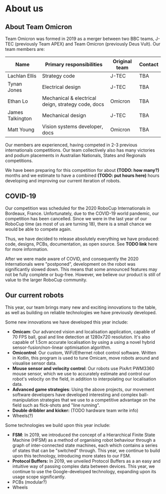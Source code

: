 # About us
## About Team Omicron
Team Omicron was formed in 2019 as a merger between two BBC teams, J-TEC (previously Team APEX) and Team Omicron (previously
Deus Vult). Our team members are:

| Name               | Primary responsibilities                                        | Original team | Contact |
|--------------------|-----------------------------------------------------------------|---------------|---------|
| Lachlan Ellis      | Strategy code                                                   | J-TEC         | TBA     |
| Tynan Jones        | Electrical design                                               | J-TEC         | TBA     | 
| Ethan Lo           | Mechanical & electrical deign, strategy code, docs              | Omicron       | TBA     |
| James Talkington   | Mechanical design                                               | J-TEC         | TBA     |
| Matt Young         | Vision systems developer, docs                                  | Omicron       | TBA     |

Our members are experienced, having competed in 2-3 previous internationals competitions. Our team collectively
also has many victories and podium placements in Australian Nationals, States and Regionals competitions.

We have been preparing for this competition for about **(TODO: how many?)** months and we estimate to have a combined
**(TODO: put hours here)** hours developing and improving our current iteration of robots.

## COVID-19
Our competition was scheduled for the 2020 RoboCup Internationals in Bordeaux, France. Unfortunately, due to the 
COVID-19 world pandemic, our competition has been cancelled. Since we were in the last year of our RoboCup time
(as most of us are turning 18), there is a small chance we would be able to compete again.

Thus, we have decided to release absolutely everything we have produced: code, designs,
PCBs, documentation, as open source. See **TODO link** here for more information.

After we were made aware of COVID, and consequently the 2020 Internationals were "postponed", development on
the robot was significantly slowed down. This means that some announced features may not be fully complete
or bug-free. However, we believe our product is still of value to the larger RoboCup community.

## Our current robots
This year, our team brings many new and exciting innovations to the table, as well as building on reliable technologies
we have previously developed.

Some new innovations we have developed this year include:

- **Omicam**: Our advanced vision and localisation application, capable of 70 FPS ball, goal and line detection at 
1280x720 resolution. It's also capable of 1.5cm accurate localisation by using a using a novel hybrid sensor-fusion/non-linear optimisation algorithm.
- **Omicontrol**: Our custom, WiFi/Ethernet robot control software. Written in Kotlin, this program is used to
tune Omicam, move robots around and visualise sensor data.
- **Mouse sensor and velocity control**: Our robots use PixArt PWM3360 mouse sensor, which we use to accurately
estimate and control our robot's velocity on the field, in addition to interpolating our localisation data.
- **Advanced game strategies**: Using the above projects, our movement software developers have developed interesting
and complex ball-manipulation strategies that we use to a competitive advantage on the field such as flick-shots and
"line running".
- **Double dribbler and kicker:** (TODO hardware team write info)
- Wheels(?)

Some technologies we build upon this year include:

- **FSM**: In 2019, we introduced the concept of a Hierarchical Finite State Machine (HFSM) as a method of organising
robot behaviour through a graph of inter-connected state machines, each which contains a series of states that can be
"switched" through. This year, we continue to build upon this technology, introducing more states to our FSM.
- **Protocol Buffers:** In 2019, we unveiled Protocol Buffers as a an easy and intuitive way of passing complex data
between devices. This year, we continue to use the Google-developed technology, expanding upon its usage scope significantly.
- PCBs (modular?)
- Wheels
